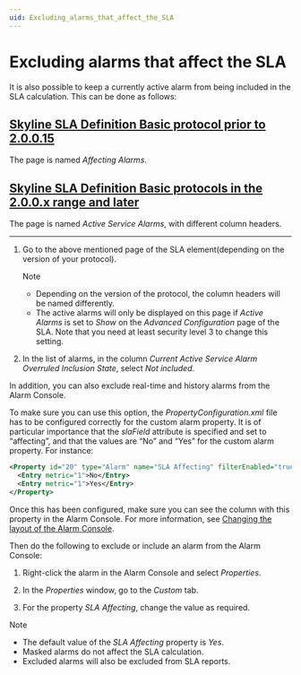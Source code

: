 ```yaml
---
uid: Excluding_alarms_that_affect_the_SLA
---
```


# Excluding alarms that affect the SLA

It is also possible to keep a currently active alarm from being included in the SLA calculation. This can be done as follows:

## [Skyline SLA Definition Basic protocol prior to 2.0.0.15](#tab/tabid-1)

The page is named *Affecting Alarms*.

## [Skyline SLA Definition Basic protocols in the 2.0.0.x range and later](#tab/tabid-2)

The page is named *Active Service Alarms*, with different column headers.

***

1. Go to the above mentioned page of the SLA element(depending on the version of your protocol).

    > [!NOTE]
    >
    > - Depending on the version of the protocol, the column headers will be named differently.
    > - The active alarms will only be displayed on this page if *Active Alarms* is set to *Show* on the *Advanced Configuration* page of the SLA. Note that you need at least security level 3 to change this setting.

2. In the list of alarms, in the column *Current Active Service Alarm Overruled Inclusion State*, select *Not included*.

In addition, you can also exclude real-time and history alarms from the Alarm Console.

To make sure you can use this option, the *PropertyConfiguration.xml* file has to be configured correctly for the custom alarm property. It is of particular importance that the *slaField* attribute is specified and set to “affecting”, and that the values are “No” and “Yes” for the custom alarm property. For instance:

```xml
<Property id="20" type="Alarm" name="SLA Affecting" filterEnabled="true" slaField="affecting" readOnly="false">
  <Entry metric="1">No</Entry>
  <Entry metric="1">Yes</Entry>
</Property>
```

Once this has been configured, make sure you can see the column with this property in the Alarm Console. For more information, see [Changing the layout of the Alarm Console](xref:ChangingTheAlarmConsoleLayout).

Then do the following to exclude or include an alarm from the Alarm Console:

1. Right-click the alarm in the Alarm Console and select *Properties*.

2. In the *Properties* window, go to the *Custom* tab.

3. For the property *SLA Affecting*, change the value as required.

> [!NOTE]
> - The default value of the *SLA Affecting* property is *Yes*.
> - Masked alarms do not affect the SLA calculation.
> - Excluded alarms will also be excluded from SLA reports.
>
